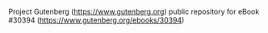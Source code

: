Project Gutenberg (https://www.gutenberg.org) public repository for eBook #30394 (https://www.gutenberg.org/ebooks/30394)
